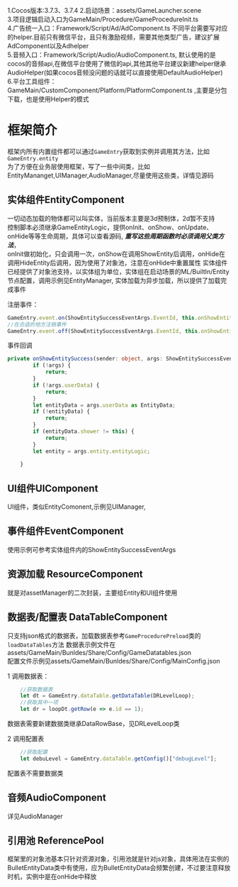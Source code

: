 1.Cocos版本:3.7.3、3.7.4
2.启动场景：assets/GameLauncher.scene   
3.项目逻辑启动入口为GameMain/Procedure/GameProcedureInit.ts   
4.广告统一入口：Framework/Script/Ad/AdComponent.ts 不同平台需要写对应的helper.目前只有微信平台，且只有激励视频，需要其他类型广告，建议扩展AdComponent以及Adhelper   
5.音频入口：Framework/Script/Audio/AudioComponent.ts, 默认使用的是cocos的音频api,在微信平台使用了微信的api,其他其他平台建议新建helper继承AudioHelper(如果cocos音频没问题的话就可以直接使用DefaultAudioHelper)   
6.平台工具组件：GameMain/CustomComponent/Platform/PlatformComponent.ts ,主要是分包下载，也是使用Helper的模式

# 框架简介
框架内所有内置组件都可以通过```GameEntry```获取到实例并调用其方法，比如 ```GameEntry.entity```  
为了方便在业务层使用框架，写了一些中间类，比如EntityMananget,UIManager,AudioManager,尽量使用这些类，详情见源码
## 实体组件EntityComponent
一切动态加载的物体都可以叫实体，当前版本主要是3d预制体，2d暂不支持  
控制脚本必须继承GameEntityLogic，提供onInit、onShow、onUpdate、onHide等等生命周期，具体可以查看源码,  ***重写这些周期函数时必须调用父类方法***，  
onInit做初始化，只会调用一次，onShow在调用ShowEntity后调用，onHide在调用HideEntity后调用，因为使用了对象池，注意在onHide中重置属性
实体组件已经提供了对象池支持，以实体组为单位，实体组在启动场景的ML/BuiltIn/Entity节点配置，调用示例见EntityManager,
实体加载为异步加载，所以提供了加载完成事件

注册事件：  
```ts
GameEntry.event.on(ShowEntitySuccessEventArgs.EventId, this.onShowEntitySuccess, this);
//在合适的地方注销事件
GameEntry.event.off(ShowEntitySuccessEventArgs.EventId, this.onShowEntitySuccess, this);
```
事件回调  
```ts
private onShowEntitySuccess(sender: object, args: ShowEntitySuccessEventArgs) {
        if (!args) {
            return;
        }
        if (!args.userData) {
            return;
        }
        let entityData = args.userData as EntityData;
        if (!entityData) {
            return;
        }
        if (entityData.shower != this) {
            return;
        }
        let entity = args.entity.entityLogic;
       
    }
```
## UI组件UIComponent
 UI组件，类似EntityComonent,示例见UIManager,
## 事件组件EventComponent
使用示例可参考实体组件内的ShowEntitySuccessEventArgs
## 资源加载 ResourceComponent 
就是对assetManager的二次封装，主要给Entity和UI组件使用
## 数据表/配置表 DataTableComponent
只支持json格式的数据表，加载数据表参考```GameProcedurePreload```类的```loadDataTables```方法
数据表示例文件在assets/GameMain/Bunldes/Share/Config/GameDatatables.json   
配置文件示例见assets/GameMain/Bunldes/Share/Config/MainConfig.json

1 调用数据表：   
```ts
    //获取数据表
    let dt = GameEntry.dataTable.getDataTable(DRLevelLoop);
    //获取其中一项
    let dr = loopDt.getRow(e => e.id == 1);
```
数据表需要新建数据类继承DataRowBase，见DRLevelLoop类   


2 调用配置表
```ts
    //获取配置
    let debuLevel = GameEntry.dataTable.getConfig()["debugLevel"];
```
配置表不需要数据类

## 音频AudioComponent
详见AudioManager
## 引用池 ReferencePool
框架里的对象池基本只针对资源对象，引用池就是针对js对象，具体用法在实例的BulletEntityData类中有使用，应为BulletEntityData会频繁创建，不过要注意释放时机，实例中是在onHide中释放